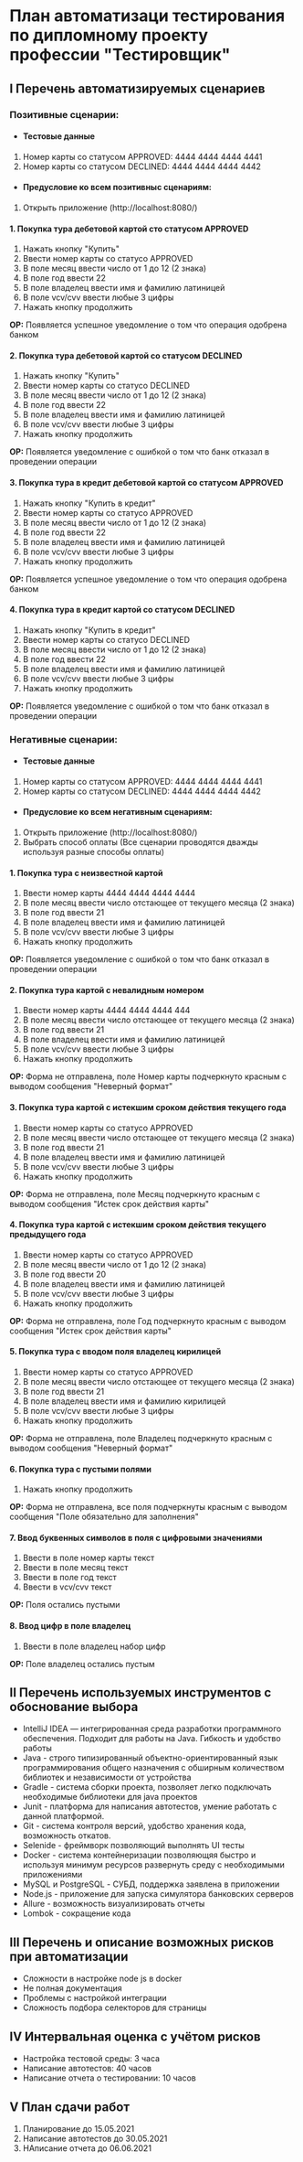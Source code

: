# План автоматизаци тестирования по дипломному проекту профессии "Тестировщик"

##  I Перечень автоматизируемых сценариев

### Позитивные сценарии:

* #### Тестовые данные
1. Номер карты со статусом APPROVED: 4444 4444 4444 4441
2. Номер карты со статусом DECLINED: 4444 4444 4444 4442

* #### Предусловие ко всем позитивныс сценариям:
1. Открыть приложение (http://localhost:8080/)

#### 1. Покупка тура дебетовой картой сто статусом APPROVED
1. Нажать кнопку "Купить"
2. Ввести номер карты со статусо APPROVED
3. В поле месяц ввести число от 1 до 12 (2 знака)
4. В поле год ввести 22
5. В поле владелец ввести имя и фамилию латиницей
6. В поле vcv/cvv ввести любые 3 цифры
7. Нажать кнопку продолжить

**ОР:** Появляется успешное уведомление о том что операция одобрена банком

#### 2. Покупка тура дебетовой картой со статусом DECLINED
1. Нажать кнопку "Купить"
2. Ввести номер карты со статусо DECLINED
3. В поле месяц ввести число от 1 до 12 (2 знака)
4. В поле год ввести 22
5. В поле владелец ввести имя и фамилию латиницей
6. В поле vcv/cvv ввести любые 3 цифры
7. Нажать кнопку продолжить

**ОР:** Появляется уведомление с ошибкой о том что банк отказал в проведении операции

#### 3. Покупка тура в кредит дебетовой картой со статусом APPROVED
1. Нажать кнопку "Купить в кредит"
2. Ввести номер карты со статусо APPROVED
3. В поле месяц ввести число от 1 до 12 (2 знака)
4. В поле год ввести 22
5. В поле владелец ввести имя и фамилию латиницей
6. В поле vcv/cvv ввести любые 3 цифры
7. Нажать кнопку продолжить

**ОР:** Появляется успешное уведомление о том что операция одобрена банком

#### 4. Покупка тура в кредит картой со статусом DECLINED
1. Нажать кнопку "Купить в кредит"
2. Ввести номер карты со статусо DECLINED
3. В поле месяц ввести число от 1 до 12 (2 знака)
4. В поле год ввести 22
5. В поле владелец ввести имя и фамилию латиницей
6. В поле vcv/cvv ввести любые 3 цифры
7. Нажать кнопку продолжить

**ОР:** Появляется уведомление с ошибкой о том что банк отказал в проведении операции



### Негативные сценарии:

* #### Тестовые данные
1. Номер карты со статусом APPROVED: 4444 4444 4444 4441
2. Номер карты со статусом DECLINED: 4444 4444 4444 4442

* #### Предусловие ко всем негативным сценариям:
1. Открыть приложение (http://localhost:8080/)
2. Выбрать способ оплаты (Все сценарии проводятся дважды используя разные способы оплаты)


#### 1. Покупка тура с неизвестной картой
1. Ввести номер карты 4444 4444 4444 4444
2. В поле месяц ввести число отстающее от текущего месяца (2 знака)
3. В поле год ввести 21
4. В поле владелец ввести имя и фамилию латиницей
5. В поле vcv/cvv ввести любые 3 цифры
6. Нажать кнопку продолжить

**ОР:** Появляется уведомление с ошибкой о том что банк отказал в проведении операции

#### 2. Покупка тура картой с невалидным номером
1. Ввести номер карты 4444 4444 4444 444
2. В поле месяц ввести число отстающее от текущего месяца (2 знака)
3. В поле год ввести 21
4. В поле владелец ввести имя и фамилию латиницей
5. В поле vcv/cvv ввести любые 3 цифры
6. Нажать кнопку продолжить

**ОР:** Форма не отправлена, поле Номер карты подчеркнуто красным с выводом сообщения "Неверный формат"

#### 3. Покупка тура картой с истекшим сроком действия текущего года
1. Ввести номер карты со статусо APPROVED
2. В поле месяц ввести число отстающее от текущего месяца (2 знака)
3. В поле год ввести 21
4. В поле владелец ввести имя и фамилию латиницей
5. В поле vcv/cvv ввести любые 3 цифры
6. Нажать кнопку продолжить

**ОР:** Форма не отправлена, поле Месяц подчеркнуто красным с выводом сообщения "Истек срок действия карты"

#### 4. Покупка тура картой с истекшим сроком действия текущего предыдущего года
1. Ввести номер карты со статусо APPROVED
2. В поле месяц ввести число от 1 до 12 (2 знака)
3. В поле год ввести 20
4. В поле владелец ввести имя и фамилию латиницей
5. В поле vcv/cvv ввести любые 3 цифры
6. Нажать кнопку продолжить

**ОР:** Форма не отправлена, поле Год подчеркнуто красным с выводом сообщения "Истек срок действия карты"

#### 5. Покупка тура с вводом поля владелец кирилицей
1. Ввести номер карты со статусо APPROVED
2. В поле месяц ввести число отстающее от текущего месяца (2 знака)
3. В поле год ввести 21
4. В поле владелец ввести имя и фамилию кирилицей
5. В поле vcv/cvv ввести любые 3 цифры
6. Нажать кнопку продолжить

**ОР:** Форма не отправлена, поле Владелец подчеркнуто красным с выводом сообщения "Неверный формат"

#### 6. Покупка тура с пустыми полями
1. Нажать кнопку продолжить

**ОР:** Форма не отправлена, все поля подчеркнуты красным с выводом сообщения "Поле обязательно для заполнения"

#### 7. Ввод буквенных символов в поля с цифровыми значениями
1. Ввести в поле номер карты текст
2. Ввести в поле месяц текст
3. Ввести в поле год текст
4. Ввести в vcv/cvv текст

**ОР:** Поля остались пустыми

#### 8. Ввод цифр в поле владелец
1. Ввести в поле владелец набор цифр

**ОР:** Поле владелец остались пустым


##  II Перечень используемых инструментов с обоснование выбора 

* IntelliJ IDEA — интегрированная среда разработки программного обеспечения. Подходит для работы на Java. Гибкость и удобство работы
* Java - строго типизированный объектно-ориентированный язык программирования общего назначения с обширным количеством библиотек и независимости от устройства
* Gradle - система сборки проекта, позволяет легко подключать необходимые библиотеки для java проектов
* Junit - платформа для написания автотестов, умение работать с данной платформой.
* Git - система контроля версий,  удобство хранения кода, возможность откатов.
* Selenide - фреймворк позволяющий выполнять UI тесты
* Docker - система контейнеризации позволяющяя быстро и используя минимум ресурсов развернуть среду с необходимыми приложениями
* MySQL и PostgreSQL - СУБД, поддержка заявлена в приложении
* Node.js - приложение для запуска симулятора банковских серверов
* Allure - возможность визуализировать отчеты
* Lombok - сокращение кода


##  III Перечень и описание возможных рисков при автоматизации

* Сложности в настройке node js в docker
* Не полная документация
* Проблемы с настройкой интеграции
* Сложность подбора селекторов для страницы


##  IV Интервальная оценка с учётом рисков

* Настройка тестовой среды: 3 часа
* Написание автотестов: 40 часов
* Написание отчета о тестировании: 10 часов


##  V План сдачи работ

1. Планирование до 15.05.2021
2. Написание автотестов до 30.05.2021
3. НАписание отчета до 06.06.2021












